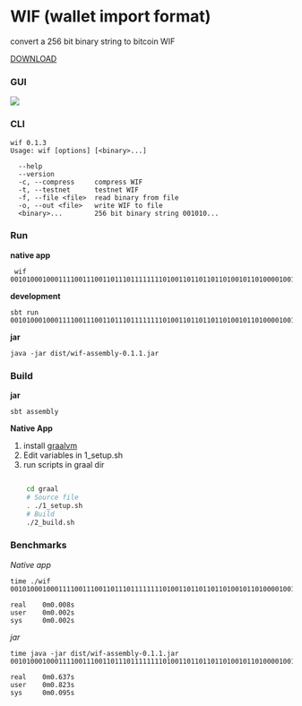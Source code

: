 # WIF (wallet import format)


convert a 256 bit binary string to bitcoin WIF

[DOWNLOAD](https://github.com/j-chimienti/wif/releases/tag/v0.1.3)

### GUI

![](https://github.com/j-chimienti/wif/blob/master/GUI.png)

### CLI

```
wif 0.1.3
Usage: wif [options] [<binary>...]

  --help
  --version
  -c, --compress     compress WIF
  -t, --testnet      testnet WIF
  -f, --file <file>  read binary from file
  -o, --out <file>   write WIF to file
  <binary>...        256 bit binary string 001010...
  ```

### Run

**native app**
     
     wif 0010100010001111001110011011101111111101001101101101101001011010000100101101000101100010110010110001100010010111110010010000001000101000100010110011100110111011001101101101101001011010000100101101000101100010110010110001100010010111110010010000001000111101

**development**
    
    sbt run 0010100010001111001110011011101111111101001101101101101001011010000100101101000101100010110010110001100010010111110010010000001000101000100010110011100110111011001101101101101001011010000100101101000101100010110010110001100010010111110010010000001000111101

**jar**

    java -jar dist/wif-assembly-0.1.1.jar


### Build

**jar**

    sbt assembly

**Native App**

  1. install [graalvm](https://www.graalvm.org)
  1. Edit variables in 1_setup.sh
  1. run scripts in graal dir

```bash

    cd graal
    # Source file
    . ./1_setup.sh
    # Build
    ./2_build.sh
```


### Benchmarks


*Native app*

    time ./wif 0010100010001111001110011011101111111101001101101101101001011010000100101101000101100010110010110001100010010111110010010000001000101000100010110011100110111011001101101101101001011010000100101101000101100010110010110001100010010111110010010000001000111101
    
    real    0m0.008s
    user    0m0.002s
    sys     0m0.002s

*jar*

    time java -jar dist/wif-assembly-0.1.1.jar 0010100010001111001110011011101111111101001101101101101001011010000100101101000101100010110010110001100010010111110010010000001000101000100010110011100110111011001101101101101001011010000100101101000101100010110010110001100010010111110010010000001000111101
    
    real    0m0.637s
    user    0m0.823s
    sys     0m0.095s

